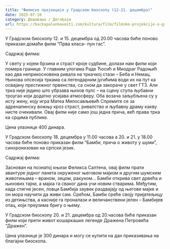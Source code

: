 ```yaml
---
title: "Филмске пројекције у Градском биоскопу (12-21. децембра)"
date: 2025-07-10
category: Дешавања / Догађаји
url: https://backapalankavesti.com/kultura/film/filmske-projekcije-u-gradskom-bioskopu-12-21-decembra/
---
```


У Градском биоскопу 12. и 15. децембра од 20.00 часова биће поново приказан домаћи филм “Прва класа- пун гас”.

Садржај филма:

У свету у којем брзина и страст кроје судбине, долази нам филм који помера границе. У главним улогама Раде Ћосић и Миодраг Радоњић као два неприкосновена ривала на тркачкој стази – Беба и Немац. Њихова опсесија тркама са легендарним југићима води их на пут ка освајану престижног првенства, са сном да закораче у свет ГТ3. Али трка није једино што убрзава њихов пулс – на сцену ступа љубавни троугао који додатно усијава атмосферу. Оба возача заљубљена су у исту жену, коју игра Матеа Милосављевић Спремите се за адреналинску вожњу кроз страст, ривалство и љубавну драму какву нисте очекивали. Овај филм није само још једна прича, већ права трка ка срцима публике.

Цена улазнице 400 динара.

У Градском биоскопу 18. децембра у 11.00 часова а 20. и 21. у 18.00 часова биће поново приказан филм “Бамби, прича о животу у шуми”, синхронизован на српски језик.

Садржај филма:

Заснован на познатој књизи Феликса Салтена, овај филм прати авантуре једног ланета окруженог његовом мајком и другим шумским животињама – враном, зецом, ракуном… Бамби открива свет дрвећа и њихових тајни, а мајка га сваког дана учи новим стварима. Међутим, када стигне јесен, ловци Бамбија заувек раздвајају од његове мајке и он мора научити да живи сам. Срећом, Бамби среће своју пријатељицу из детињства, а касније га проналази и величанствени јелен – Бамбијев отац, који преузима бригу о њему.

У Градском биоскопу 20. и 21. децембра од 20.часова биће приказан филм који прети живот кошаркашке легенде Дражена Петровића “Дражен”.

Цена улазнице је 300 динара и могу се купити на дан приказивања на благајни биоскопа.

